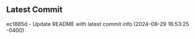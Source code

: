 
## Latest Commit
ec1885d - Update README with latest commit info (2024-08-29 16:53:25 -0400) <Yunxi-Zhou>
